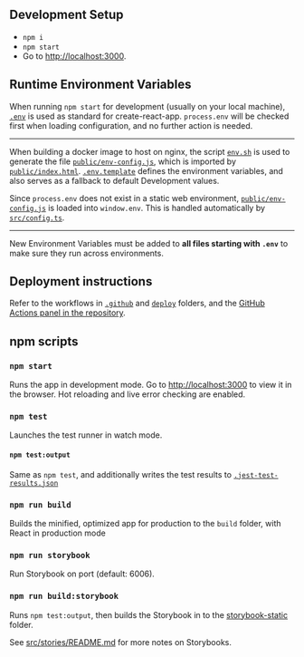 ## Development Setup

- `npm i`
- `npm start`
- Go to [http://localhost:3000](http://localhost:3000).

## Runtime Environment Variables

When running `npm start` for development (usually on your local machine), [`.env`](/.env) is used as standard for create-react-app. `process.env` will be checked first when loading configuration, and no further action is needed.

---

When building a docker image to host on nginx, the script [`env.sh`](/env.sh) is used to generate the file
[`public/env-config.js`](/public/env-config.js), which is imported by [`public/index.html`](/public/index.html). [`.env.template`](/.env.template) defines the environment variables, and also serves as a fallback to default Development values.

Since `process.env` does not exist in a static web environment, [`public/env-config.js`](/public/env-config.js) is loaded into `window.env`. This is handled automatically by [`src/config.ts`](/src/config.ts).

---

New Environment Variables must be added to **all files starting with `.env`** to make sure they run across environments.

## Deployment instructions

Refer to the workflows in [`.github`](/.github) and [`deploy`](/deploy) folders, and the [GitHub Actions panel in the repository](https://github.com/bbkpr/charactercrisis/actions).

## npm scripts

### `npm start`

Runs the app in development mode. Go to [http://localhost:3000](http://localhost:3000) to view it in the browser. Hot reloading and live error checking are enabled.

### `npm test`

Launches the test runner in watch mode.

#### `npm test:output`

Same as `npm test`, and additionally writes the test results to [`.jest-test-results.json`](/.jest-test-results.json)

### `npm run build`

Builds the minified, optimized app for production to the `build` folder, with React in production mode

### `npm run storybook`

Run Storybook on port (default: 6006).

### `npm run build:storybook`

Runs `npm test:output`, then builds the Storybook in to the [storybook-static](/storybook-static/) folder.

See [src/stories/README.md](/src/stories/README.md) for more notes on Storybooks.
